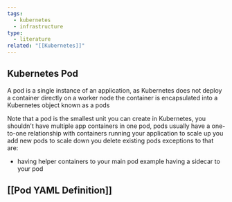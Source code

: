```yaml
---
tags:
  - kubernetes
  - infrastructure
type:
  - literature
related: "[[Kubernetes]]"
---
```


## Kubernetes Pod

A pod is a single instance of an application, as Kubernetes does not deploy a container directly on a worker node the container is encapsulated into a Kubernetes object known as a pods

Note that a pod is the smallest unit you can create in Kubernetes, you shouldn't have multiple app containers in one pod, pods usually have a one-to-one relationship with containers running your application to scale up you add new pods to scale down you delete existing pods
exceptions to that are: 
- having helper containers to your main pod example having a sidecar to your pod

## [[Pod YAML Definition]]
